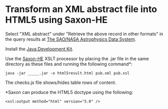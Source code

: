 # Transform an XML abstract file into HTML5 using Saxon-HE

Select "XML abstract" under "Retrieve the above record in other formats" in the query results at [The SAO/NASA Astrophysics Data System](http://adsabs.harvard.edu/).

Install the [Java Development Kit](http://www.oracle.com/technetwork/java/javase/downloads/index.html).

Use the [Saxon-HE](https://sourceforge.net/projects/saxon/files/Saxon-HE/) XSLT processor by placing the .jar file in the same directory as these files and running the following command*:

`java -jar _____.jar -o html5result.html pub.xml pub.xsl`

The checks.js file shows/hides table rows of content.

*Saxon can produce the HTML5 doctype using the following:

`<xsl:output method="html" version="5.0" />`
